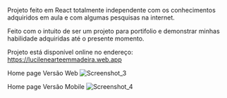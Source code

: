 Projeto feito em React totalmente independente com os conhecimentos adquiridos em aula e com algumas pesquisas na internet.

Feito com o intuito de ser um projeto para portifolio e demonstrar minhas habilidade adquiridas até o presente momento.

Projeto está disponível online no endereço: https://lucilenearteemmadeira.web.app

Home page Versão Web
![Screenshot_3](https://user-images.githubusercontent.com/101915317/184022761-597f190e-5a23-4a42-9e4a-d7f6915baa80.jpg)

Home page Versão Mobile
![Screenshot_4](https://user-images.githubusercontent.com/101915317/184022910-f908d3e9-a216-4966-a6ab-65243c759144.jpg)
